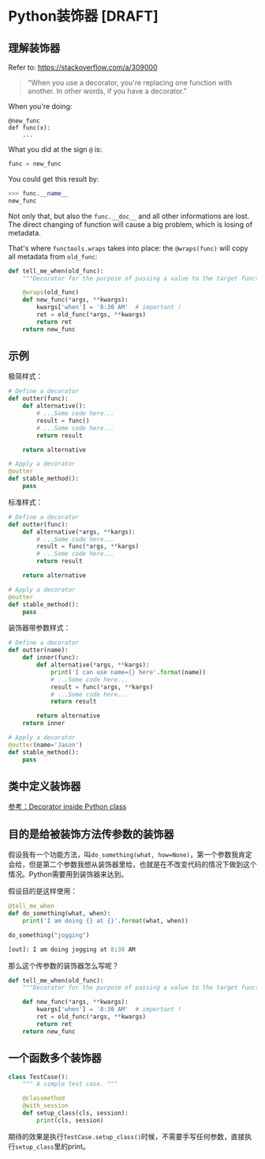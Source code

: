 # Python装饰器 [DRAFT]


## 理解装饰器

Refer to: https://stackoverflow.com/a/309000

> "When you use a decorator, you're replacing one function with another. In other words, if you have a decorator."

When you're doing:
```
@new_func
def func(x):
    ...
```

What you did at the sign `@` is:
```py
func = new_func
```

You could get this result by:
```py
>>> func.__name__
new_func
```
Not only that, but also the `func.__doc__` and all other informations are lost.
The direct changing of function will cause a big problem, which is losing of metadata.

That's where `functools.wraps` takes into place: the `@wraps(func)` will copy all metadata from `old_func`:
```py
def tell_me_when(old_func):
    """Decorator for the purpose of passing a value to the target function"""

    @wraps(old_func)
    def new_func(*args, **kwargs):
        kwargs['when'] = '8:30 AM'  # important !
        ret = old_func(*args, **kwargs)
        return ret
    return new_func
```




## 示例

极简样式：
```py
# Define a decorator
def outter(func):
    def alternative():
        # ...Some code here...
        result = func()
        # ...Some code here...
        return result

    return alternative

# Apply a decorator
@outter
def stable_method():
    pass
```

标准样式：
```py
# Define a decorator
def outter(func):
    def alternative(*args, **kargs):
        # ...Some code here...
        result = func(*args, **kargs)
        # ...Some code here...
        return result

    return alternative

# Apply a decorator
@outter
def stable_method():
    pass
```

装饰器带参数样式：
```py
# Define a decorator
def outter(name):
    def inner(func):
        def alternative(*args, **kargs):
            print('I can use name={} here'.format(name))
            # ...Some code here...
            result = func(*args, **kargs)
            # ...Some code here...
            return result

        return alternative
    return inner

# Apply a decorator
@outter(name='Jason')
def stable_method():
    pass
```


## 类中定义装饰器

[参考：Decorator inside Python class](https://medium.com/@vadimpushtaev/decorator-inside-python-class-1e74d23107f6)



## 目的是给被装饰方法传参数的装饰器

假设我有一个功能方法，叫`do_something(what, how=None)`，第一个参数我肯定会给，但是第二个参数我想从装饰器里给，也就是在不改变代码的情况下做到这个情况。Python需要用到装饰器来达到。

假设目的是这样使用：
```py
@tell_me_when
def do_something(what, when):
    print('I am doing {} at {}'.format(what, when))

do_something("jogging")

[out]: I am doing jogging at 8:30 AM
```

那么这个传参数的装饰器怎么写呢？
```py
def tell_me_when(old_func):
    """Decorator for the purpose of passing a value to the target function"""

    def new_func(*args, **kwargs):
        kwargs['when'] = '8:30 AM'  # important !
        ret = old_func(*args, **kwargs)
        return ret
    return new_func
```


## 一个函数多个装饰器

```py
class TestCase():
    """ A simple test case. """

    @classmethod
    @with_session
    def setup_class(cls, session):
        print(cls, session)
```

期待的效果是执行`TestCase.setup_class()`时候，不需要手写任何参数，直接执行`setup_class`里的print。
